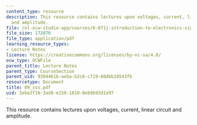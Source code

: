 ```yaml
---
content_type: resource
description: This resource contains lectures upon voltages, current, linear circuit
  and amplitude.
file: /ol-ocw-studio-app/courses/6-071j-introduction-to-electronics-signals-and-measurement-spring-2006/3ebe2f163ad8e15818100eb9b93d1e97_09_sss.pdf
file_size: 172070
file_type: application/pdf
learning_resource_types:
- Lecture Notes
license: https://creativecommons.org/licenses/by-nc-sa/4.0/
ocw_type: OCWFile
parent_title: Lecture Notes
parent_type: CourseSection
parent_uid: 9384461b-aeba-b2c6-c719-60dbb10543fb
resourcetype: Document
title: 09_sss.pdf
uid: 3ebe2f16-3ad8-e158-1810-0eb9b93d1e97
---
```

This resource contains lectures upon voltages, current, linear circuit and amplitude.